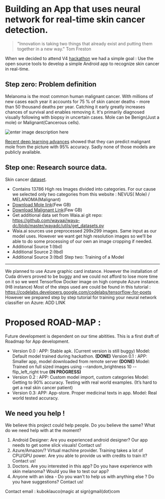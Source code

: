 Building an App that uses neural network for real-time skin cancer detection.
========================================================================

>"Innovation is taking two things that already exist and putting them together in a new way." Tom Freston

When we decided to attend V4 [hackathon](https://developer.att.com/static-assets/documents/events/V4_HackFlyer_021517.pdf) we had a simple goal :
Use the open source tools to develop a simple Android app to recognize skin cancer in real-time.

Step zero: Problem definition
--------------------------------

Melanoma is the most common human malignant cancer. With millions of new cases each year it accounts for 75 % of skin cancer deaths - more than 50 thousand deaths per year. Catching it early greatly increases chances of survival and enables removing it. It's primarily diagnosed visually following with biopsy in uncertain cases. Mole can be Benign(Just a mole) or Malignant(Cancerous cells).

![enter image description here](http://www.drspitler.com/images/slide4.jpg)

[Recent deep learning advances](https://www.youtube.com/watch?v=toK1OSLep3s) showed that they can predict malignant mole from the picture with 95% accuracy. 
Sadly none of those models are publicly available.

Step one: Research source data.
-------------------------------

Skin cancer [dataset](https://isic-archive.com/#images).
 - Contains 13786 High res Images divided into categories. For our cause we selected only two categories from this website : NEVUS( Mole) / MELANOMA(Malignant)
 - [Download Mole link](https://isic-archive.com/api/v1/image/download?filter=%7B%22operator%22:%22and%22,%22operands%22:%5B%7B%22operator%22:%22not%20in%22,%22operands%22:%5B%7B%22identifier%22:%22meta.clinical.benign_malignant%22,%22type%22:%22string%22%7D,%5B%22indeterminate%22,%22indeterminate/benign%22,%22indeterminate/malignant%22,%22malignant%22,%22__null__%22%5D%5D%7D,%7B%22operator%22:%22and%22,%22operands%22:%5B%7B%22operator%22:%22not%20in%22,%22operands%22:%5B%7B%22identifier%22:%22meta.clinical.diagnosis%22,%22type%22:%22string%22%7D,%5B%22actinic%20keratosis%22,%22angiofibroma%20or%20fibrous%20papule%22,%22angioma%22,%22atypical%20melanocytic%20proliferation%22,%22basal%20cell%20carcinoma%22,%22dermatofibroma%22,%22lentigo%20NOS%22,%22lentigo%20simplex%22,%22lichenoid%20keratosis%22,%22melanoma%22,%22other%22,%22scar%22,%22seborrheic%20keratosis%22,%22solar%20lentigo%22,%22squamous%20cell%20carcinoma%22,%22__null__%22%5D%5D%7D,%7B%22operator%22:%22in%22,%22operands%22:%5B%7B%22identifier%22:%22meta.tags%22,%22type%22:%22string%22%7D,%5B%22ISBI%202016:%20Test%22,%22ISBI%202016:%20Training%22,%22ISBI%202017:%20Test%22,%22ISBI%202017:%20Training%22,%22ISBI%202017:%20Validation%22,%22accepted%22,%5B%5D%5D%5D%7D%5D%7D%5D%7D)(Few GB)
 - [Download Malignant Link](https://isic-archive.com/api/v1/image/download?filter=%7B%22operator%22:%22and%22,%22operands%22:%5B%7B%22operator%22:%22not%20in%22,%22operands%22:%5B%7B%22identifier%22:%22meta.clinical.benign_malignant%22,%22type%22:%22string%22%7D,%5B%22benign%22,%22indeterminate%22,%22indeterminate/benign%22,%22indeterminate/malignant%22,%22__null__%22%5D%5D%7D,%7B%22operator%22:%22and%22,%22operands%22:%5B%7B%22operator%22:%22not%20in%22,%22operands%22:%5B%7B%22identifier%22:%22meta.clinical.diagnosis%22,%22type%22:%22string%22%7D,%5B%22actinic%20keratosis%22,%22angiofibroma%20or%20fibrous%20papule%22,%22angioma%22,%22atypical%20melanocytic%20proliferation%22,%22basal%20cell%20carcinoma%22,%22dermatofibroma%22,%22lentigo%20NOS%22,%22lentigo%20simplex%22,%22lichenoid%20keratosis%22,%22nevus%22,%22other%22,%22scar%22,%22seborrheic%20keratosis%22,%22solar%20lentigo%22,%22squamous%20cell%20carcinoma%22,%22__null__%22%5D%5D%7D,%7B%22operator%22:%22in%22,%22operands%22:%5B%7B%22identifier%22:%22meta.tags%22,%22type%22:%22string%22%7D,%5B%22ISBI%202016:%20Test%22,%22ISBI%202016:%20Training%22,%22ISBI%202017:%20Test%22,%22ISBI%202017:%20Training%22,%22ISBI%202017:%20Validation%22,%22accepted%22,%5B%5D%5D%5D%7D%5D%7D%5D%7D)(Few GB)
 - Get additional data set from Waia.ai git repo:
https://github.com/wayaai/waya-dc/blob/master/wayadc/utils/get_datasets.py
 - Waia.ai sources use preprocessed 299x299 images. Same input as our model uses. However we want get high resolution images so we’ll be able to do some processing of our own an image cropping if needed.
 - Additional Source 1:(tbd)
 - Additional Source 2:(tbd)
 - Additional Source 3:(tbd)
Step two: Training of a Model
-----------------------------
We planned to use Azure graphic card instance. However the installation of Cuda drivers proved to be buggy and we could not afford to lose more time on it so we went Tensorflow Docker image on high compute Azure instance. (H8 instance)
Most of the steps used are could be found in this tutorial : https://codelabs.developers.google.com/codelabs/tensorflow-for-poets
However we prepared step by step tutorial for training your neural network classifier on Azure:
ADD LINK

Proposed ROAD-MAP :
===================
Future development is dependent on our time abitities.
This is a first draft of Roadmap for App development.

 - Version 0.0 : APP: Stable apk. (Current version is still buggy)
                          Model: Default model trained during hackathon.
**(DONE)**
Version 0.1 : APP: Smaller app, model downloaded from remote server **(DONE)**
                       Model: Trained on full sized images using --random_brightness 10 --flip_left_right true **(IN PROGRESS)**
 - Version 0.2 : APP: Custom model import, custom categories
                          Model: Getting to 90% accuracy. Testing with real world examples. (It’s hard to get a               real skin
   cancer patient)
 - Version 0.3: APP: App-store. Proper medicinal texts in app.
                                  Model: Real world tested accuracy.

We need you help !
------------------
We believe this project could help people. Do you believe the same?
What do we need help with at the moment?
1) Android Designer:  Are you experienced android designer? Our app needs to get some slick visuals! Contact us!
2) Azure/Amazon/? Virtual machine provider. Training takes a lot of CPU/GPU power. Are you able to provide us with credits to train it? Contact us!
3) Doctors. Are you interested in this app? Do you have experience with skin melanoma? Would you like to test our app?
4) Anyone with an idea - Do you wan't to help us with anything else ? Do you have suggestions? Contact us!

Contact email : kuboklauco(magic at sign)gmail(dot)com

